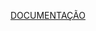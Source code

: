 [DOCUMENTAÇÃO](https://bedecked-alligator-6dd.notion.site/20824461471d802783afc0dc8eb5cc6b?v=20824461471d801dbff3000ca623a173&p=20824461471d80bab6ddc28315e37145&pm=s)

